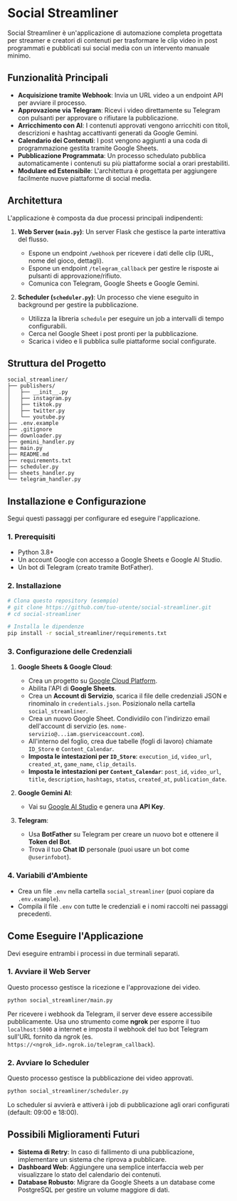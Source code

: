 # Social Streamliner

Social Streamliner è un'applicazione di automazione completa progettata per streamer e creatori di contenuti per trasformare le clip video in post programmati e pubblicati sui social media con un intervento manuale minimo.

## Funzionalità Principali

- **Acquisizione tramite Webhook**: Invia un URL video a un endpoint API per avviare il processo.
- **Approvazione via Telegram**: Ricevi i video direttamente su Telegram con pulsanti per approvare o rifiutare la pubblicazione.
- **Arricchimento con AI**: I contenuti approvati vengono arricchiti con titoli, descrizioni e hashtag accattivanti generati da Google Gemini.
- **Calendario dei Contenuti**: I post vengono aggiunti a una coda di programmazione gestita tramite Google Sheets.
- **Pubblicazione Programmata**: Un processo schedulato pubblica automaticamente i contenuti su più piattaforme social a orari prestabiliti.
- **Modulare ed Estensibile**: L'architettura è progettata per aggiungere facilmente nuove piattaforme di social media.

## Architettura

L'applicazione è composta da due processi principali indipendenti:

1.  **Web Server (`main.py`)**: Un server Flask che gestisce la parte interattiva del flusso.
    -   Espone un endpoint `/webhook` per ricevere i dati delle clip (URL, nome del gioco, dettagli).
    -   Espone un endpoint `/telegram_callback` per gestire le risposte ai pulsanti di approvazione/rifiuto.
    -   Comunica con Telegram, Google Sheets e Google Gemini.

2.  **Scheduler (`scheduler.py`)**: Un processo che viene eseguito in background per gestire la pubblicazione.
    -   Utilizza la libreria `schedule` per eseguire un job a intervalli di tempo configurabili.
    -   Cerca nel Google Sheet i post pronti per la pubblicazione.
    -   Scarica i video e li pubblica sulle piattaforme social configurate.

## Struttura del Progetto

```
social_streamliner/
├── publishers/
│   ├── __init__.py
│   ├── instagram.py
│   ├── tiktok.py
│   ├── twitter.py
│   └── youtube.py
├── .env.example
├── .gitignore
├── downloader.py
├── gemini_handler.py
├── main.py
├── README.md
├── requirements.txt
├── scheduler.py
├── sheets_handler.py
└── telegram_handler.py
```

## Installazione e Configurazione

Segui questi passaggi per configurare ed eseguire l'applicazione.

### 1. Prerequisiti

- Python 3.8+
- Un account Google con accesso a Google Sheets e Google AI Studio.
- Un bot di Telegram (creato tramite BotFather).

### 2. Installazione

```bash
# Clona questo repository (esempio)
# git clone https://github.com/tuo-utente/social-streamliner.git
# cd social-streamliner

# Installa le dipendenze
pip install -r social_streamliner/requirements.txt
```

### 3. Configurazione delle Credenziali

1.  **Google Sheets & Google Cloud**:
    -   Crea un progetto su [Google Cloud Platform](https://console.cloud.google.com/).
    -   Abilita l'API di **Google Sheets**.
    -   Crea un **Account di Servizio**, scarica il file delle credenziali JSON e rinominalo in `credentials.json`. Posizionalo nella cartella `social_streamliner`.
    -   Crea un nuovo Google Sheet. Condividilo con l'indirizzo email dell'account di servizio (es. `nome-servizio@...iam.gserviceaccount.com`).
    -   All'interno del foglio, crea due tabelle (fogli di lavoro) chiamate `ID_Store` e `Content_Calendar`.
    -   **Imposta le intestazioni per `ID_Store`**: `execution_id`, `video_url`, `created_at`, `game_name`, `clip_details`.
    -   **Imposta le intestazioni per `Content_Calendar`**: `post_id`, `video_url`, `title`, `description`, `hashtags`, `status`, `created_at`, `publication_date`.

2.  **Google Gemini AI**:
    -   Vai su [Google AI Studio](https://aistudio.google.com/) e genera una **API Key**.

3.  **Telegram**:
    -   Usa **BotFather** su Telegram per creare un nuovo bot e ottenere il **Token del Bot**.
    -   Trova il tuo **Chat ID** personale (puoi usare un bot come `@userinfobot`).

### 4. Variabili d'Ambiente

-   Crea un file `.env` nella cartella `social_streamliner` (puoi copiare da `.env.example`).
-   Compila il file `.env` con tutte le credenziali e i nomi raccolti nei passaggi precedenti.

## Come Eseguire l'Applicazione

Devi eseguire entrambi i processi in due terminali separati.

### 1. Avviare il Web Server

Questo processo gestisce la ricezione e l'approvazione dei video.

```bash
python social_streamliner/main.py
```

Per ricevere i webhook da Telegram, il server deve essere accessibile pubblicamente. Usa uno strumento come **ngrok** per esporre il tuo `localhost:5000` a internet e imposta il webhook del tuo bot Telegram sull'URL fornito da ngrok (es. `https://<ngrok_id>.ngrok.io/telegram_callback`).

### 2. Avviare lo Scheduler

Questo processo gestisce la pubblicazione dei video approvati.

```bash
python social_streamliner/scheduler.py
```

Lo scheduler si avvierà e attiverà i job di pubblicazione agli orari configurati (default: 09:00 e 18:00).

## Possibili Miglioramenti Futuri

- **Sistema di Retry**: In caso di fallimento di una pubblicazione, implementare un sistema che riprova a pubblicare.
- **Dashboard Web**: Aggiungere una semplice interfaccia web per visualizzare lo stato del calendario dei contenuti.
- **Database Robusto**: Migrare da Google Sheets a un database come PostgreSQL per gestire un volume maggiore di dati.

